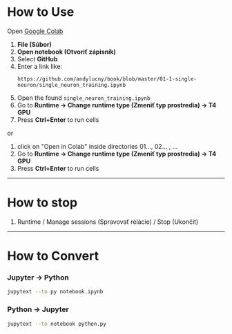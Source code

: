 # How to Use

Open [Google Colab](https://colab.research.google.com/)

1. **File (Súbor)**
2. **Open notebook (Otvoriť zápisník)**
3. Select **GitHub**
4. Enter a link like:  
   ```
   https://github.com/andylucny/book/blob/master/01-1-single-neuron/single_neuron_training.ipynb
   ```
5. Open the found `single_neuron_training.ipynb`
6. Go to **Runtime → Change runtime type (Zmeniť typ prostredia) → T4 GPU**
7. Press **Ctrl+Enter** to run cells

or

1. click on "Open in Colab" inside directories 01..., 02... , ...
2. Go to **Runtime → Change runtime type (Zmeniť typ prostredia) → T4 GPU**
3. Press **Ctrl+Enter** to run cells

---

# How to stop

1. Runtime / Manage sessions (Spravovať relácie) / Stop (Ukončit)

---

# How to Convert

### Jupyter → Python
```bash
jupytext --to py notebook.ipynb
```

### Python → Jupyter
```bash
jupytext --to notebook python.py
```

